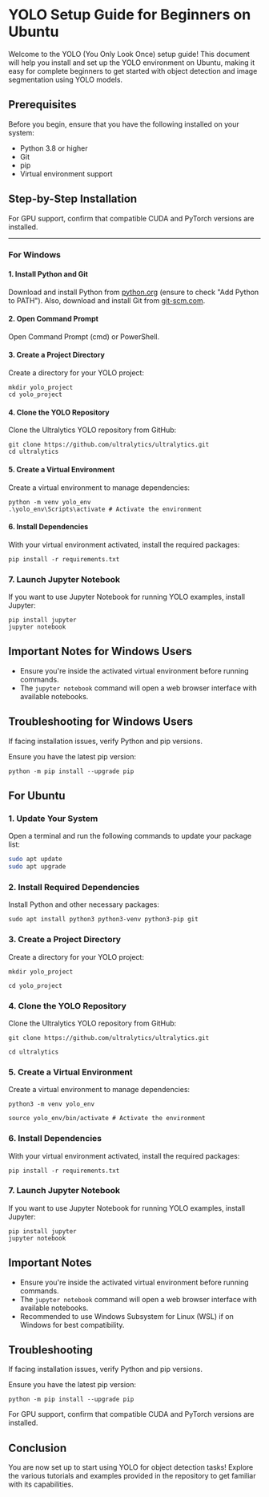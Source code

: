 # YOLO Setup Guide for Beginners on Ubuntu

Welcome to the YOLO (You Only Look Once) setup guide! This document will help you install and set up the YOLO environment on Ubuntu, making it easy for complete beginners to get started with object detection and image segmentation using YOLO models.

## Prerequisites

Before you begin, ensure that you have the following installed on your system:
- Python 3.8 or higher
- Git
- pip
- Virtual environment support

## Step-by-Step Installation

For GPU support, confirm that compatible CUDA and PyTorch versions are installed.

---

### For Windows

#### 1. Install Python and Git

Download and install Python from [python.org](https://www.python.org/downloads/) (ensure to check "Add Python to PATH"). Also, download and install Git from [git-scm.com](https://git-scm.com/download/win).

#### 2. Open Command Prompt

Open Command Prompt (cmd) or PowerShell.

#### 3. Create a Project Directory

Create a directory for your YOLO project:

```
mkdir yolo_project
cd yolo_project
```

#### 4. Clone the YOLO Repository

Clone the Ultralytics YOLO repository from GitHub:

```
git clone https://github.com/ultralytics/ultralytics.git
cd ultralytics
```

#### 5. Create a Virtual Environment

Create a virtual environment to manage dependencies:

```
python -m venv yolo_env
.\yolo_env\Scripts\activate # Activate the environment
```

#### 6. Install Dependencies

With your virtual environment activated, install the required packages:

```
pip install -r requirements.txt
```

### 7. Launch Jupyter Notebook 

If you want to use Jupyter Notebook for running YOLO examples, install Jupyter:

```
pip install jupyter
jupyter notebook 
```

## Important Notes for Windows Users

- Ensure you're inside the activated virtual environment before running commands.
- The `jupyter notebook` command will open a web browser interface with available notebooks.

## Troubleshooting for Windows Users

If facing installation issues, verify Python and pip versions.

Ensure you have the latest pip version:

```
python -m pip install --upgrade pip
```


## For Ubuntu

### 1. Update Your System

Open a terminal and run the following commands to update your package list:

```bash
sudo apt update
sudo apt upgrade
```

### 2. Install Required Dependencies

Install Python and other necessary packages:
```
sudo apt install python3 python3-venv python3-pip git

```
### 3. Create a Project Directory

Create a directory for your YOLO project:
```
mkdir yolo_project 

cd yolo_project
```
### 4. Clone the YOLO Repository

Clone the Ultralytics YOLO repository from GitHub:
```
git clone https://github.com/ultralytics/ultralytics.git

cd ultralytics
```

### 5. Create a Virtual Environment

Create a virtual environment to manage dependencies:
```
python3 -m venv yolo_env

source yolo_env/bin/activate # Activate the environment
```

### 6. Install Dependencies

With your virtual environment activated, install the required packages:
```
pip install -r requirements.txt 
```
### 7. Launch Jupyter Notebook 

If you want to use Jupyter Notebook for running YOLO examples, install Jupyter:
```
pip install jupyter
jupyter notebook 
```

## Important Notes

- Ensure you're inside the activated virtual environment before running commands.
- The `jupyter notebook` command will open a web browser interface with available notebooks.
- Recommended to use Windows Subsystem for Linux (WSL) if on Windows for best compatibility.

## Troubleshooting

If facing installation issues, verify Python and pip versions.

Ensure you have the latest pip version:

```
python -m pip install --upgrade pip
```

For GPU support, confirm that compatible CUDA and PyTorch versions are installed.

## Conclusion

You are now set up to start using YOLO for object detection tasks! Explore the various tutorials and examples provided in the repository to get familiar with its capabilities.








